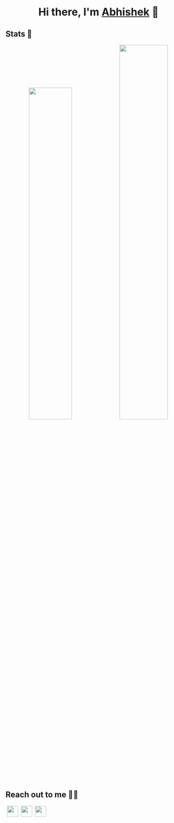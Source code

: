 <h1 align='center'> Hi there, I'm <a href="#" target="_blank" rel="noreferrer">Abhishek</a> 👋</h1>

<!-- <p align='center'> I am truly passionate about working with data-centric technologies. I have experience building sleek UI/UX and full-stack dApp in Web3. I also love to keep learning and experimenting with Machine Learning and Deep Learning. And, I like to meet and connect with people who share my interests and passions for these technologies. </p> -->

<!-- - 👨🏻‍💻 I am a developer who is actively building on blockchain and data science
- 🧙🏻‍♂️ Ask me about data in ML and Blockchain Development
- 🏅 Many great wins and one publication so far -->

## Stats 🚀

<p align="center">
  <img width="48%" src="https://github-readme-stats.vercel.app/api?username=abhi-sawant&show_icons=true&hide_border=true&theme=calm" />
  <img width="51%" src="https://github-readme-streak-stats.herokuapp.com/?user=abhi-sawant&hide_border=true&theme=calm" />
</p>

## Reach out to me 🙋‍♂️

&nbsp;<a href="https://twitter.com/slowpankha"><image src="https://github.com/gauravghongde/social-icons/blob/master/SVG/Color/Twitter.svg" height="30"></a>&nbsp;&nbsp;<a href="https://www.linkedin.com/in/abhi-underscore/"><image src="https://github.com/gauravghongde/social-icons/blob/master/SVG/Color/LinkedIN.svg" height="30"></a>&nbsp;&nbsp;<a href="mailto:abhisawant111111@gmail.com?subject=Hey%20Abhishek,%20From%20Github"><image src="https://github.com/gauravghongde/social-icons/blob/master/SVG/Color/Mail_ru.svg" height="30"></a>&nbsp;&nbsp;
